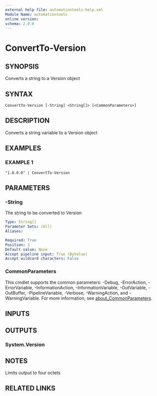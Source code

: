 ```yaml
---
external help file: automationtools-help.xml
Module Name: automationtools
online version:
schema: 2.0.0
---
```


# ConvertTo-Version

## SYNOPSIS
Converts a string to a Version object

## SYNTAX

```
ConvertTo-Version [-String] <String[]> [<CommonParameters>]
```

## DESCRIPTION
Converts a string variable to a Version object

## EXAMPLES

### EXAMPLE 1
```
"1.0.0.0" | ConvertTo-Version
```

## PARAMETERS

### -String
The string to be converted to Version

```yaml
Type: String[]
Parameter Sets: (All)
Aliases:

Required: True
Position: 1
Default value: None
Accept pipeline input: True (ByValue)
Accept wildcard characters: False
```

### CommonParameters
This cmdlet supports the common parameters: -Debug, -ErrorAction, -ErrorVariable, -InformationAction, -InformationVariable, -OutVariable, -OutBuffer, -PipelineVariable, -Verbose, -WarningAction, and -WarningVariable. For more information, see [about_CommonParameters](http://go.microsoft.com/fwlink/?LinkID=113216).

## INPUTS

## OUTPUTS

### System.Version
## NOTES
Limits output to four octets

## RELATED LINKS
